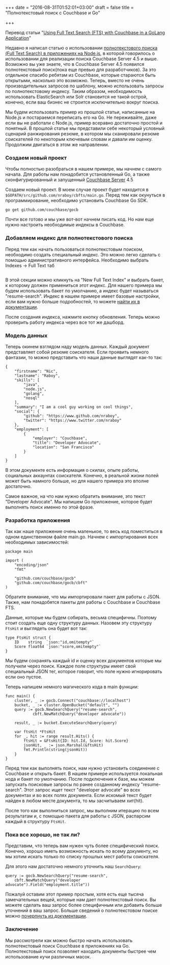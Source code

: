 +++
date = "2016-08-31T01:52:01+03:00"
draft = false
title = "Полнотекстовый поиск с Couchbase и Go"

+++

<p>Перевод статьи "<a href="http://blog.couchbase.com/2016/july/using-full-text-search-fts-with-couchbase-in-a-golang-application">Using Full Text Search (FTS) with Couchbase in a GoLang Application</a>"</p>

<p>Недавно я написал статью о использовании <a href="http://blog.couchbase.com/2016/july/using-full-text-search-fts-in-couchbase-with-the-nodejs-sdk">полнотекстового поиска (Full Text Search) в приложениях на Node.js</a>, в которой говорилось о использовании для реализации поиска Couchbase Server 4.5 и выше. Возможно вы уже знаете, что в Couchbase Server 4.5 появился полнотекстовый поиск(пока еще превью для разработчиков). За это отдельное спасибо ребятам из Couchbase, которые стараются быть открытыми, насколько это возможно. Теперь, вместо не очень производительных запросов по шаблону, можно использовать запросы по полнотекстовому индексу. Таким образом, необходимость использовать ElasticSearch или Solr становится не такой острой, конечно, если ваш бизнес не строится исключительно вокруг поиска.</p>

<p>Мы будем использовать пример из прошлой статьи, написанные на Node.js и постараемся переписать его на Go. Не переживайте, даже если вы не работали с Node.js, пример всеравно достаточно простой и понятный. В прошлой статье мы представили себе некоторый условный сценарий ранжирования резюме, в котором мы сканировали резюме соискателей по некоторым ключевым словам и давали им оценку. Продолжим двигаться в этом же направлении.</p>

<h3>Создаем новый проект</h3>

<p>Чтобы полностью разобраться в нашем примере, мы начнем с самого начала. Для работы нам понадобится установленный Go, а также сконфигурированный и запущенный <a href="http://developer.couchbase.com/server/?utm_source=blogs&amp;utm_medium=link&amp;utm_campaign=blogs">Couchbase Server</a> 4.5</p>

<p>Создаем новый проект. В моем случае проект будет находится в <code>$GOPATH/src/github.com/nraboy/cbfts/main.go</code>. Перед тем как окунуться в программирование, необходимо установить Couchbase Go SDK.</p>

<pre><code>go get github.com/couchbase/gocb
</code></pre>

<p>Почти все готово и мы уже вот-вот начнем писать код. Но нам еще нужно настроить необходимые индексы в Couchbase.</p>

<h3>Добавляем индекс для полнотекстового поиска</h3>

<p>Перед тем как начать пользоваться полнотекстовым поиском, необходимо создать специальный индекс. Это можно легко сделать с помощью административного интерфейса. Необходимо выбрать Indexes -> Full Text таб</p>

<p><img src="http://blog.couchbase.com/binaries/content/gallery/website/blogs/fts-create-index.gif" alt="" /></p>

<p>В этой секции можно кликнуть на "New Full Text Index" и выбрать бакет, к которому должен примениться этот индекс. Для нашего примера мы будем использовать бакет по умолчанию, а индекс будет называться "resume-search". Индекс в нашем примере имеет базовые настройки, если вам нужно больше подробностей, то можете <a href="http://developer.couchbase.com/documentation/server/current/fts/fts-creating-indexes.html#topic_ksl_wwk_1v">найти их в документации</a>.</p>

<p>После создания индекса, нажмите кнопку обновления. Теперь можно проверить работу индекса через все тот же дашборд.</p>

<h3>Модель данных</h3>

<p>Теперь окинем взглядом наду модель данных. Каждый документ представляет собой резюме соискателя. Если проявить немного фантазии, то можно представить что наши данные выглядят как-то так:</p>

<pre><code>{
    "firstname": "Nic",
    "lastname": "Raboy",
    "skills": [
        "java",
        "node.js",
        "golang",
        "nosql"
    ],
    "summary": "I am a cool guy working on cool things",
    "social": {
        "github": "https://www.github.com/nraboy",
        "twitter": "https://www.twitter.com/nraboy"
    },
    "employment": [
        {
            "employer": "Couchbase",
            "title": "Developer Advocate",
            "location": "San Francisco"
        }
    ]
}
</code></pre>

<p>В этом документе есть информация о скилах, опыте работы, социальных аккаунтах соискателя. Конечно, в реальной жизни полей может быть намного больше, но для нашего примера это вполне достаточно.</p>

<p>Самое важное, на что нам нужно обратить внимание, это текст "Developer Advocate". Мы напишем Go приложение, которое будет выполнять поиск именно по этой фразе.</p>

<h3>Разработка приложения</h3>

<p>Так как наше приложение очень маленькое, то весь код поместиться в одном единственном файле main.go. Начнем с импортирования всех необходимых зависимостей:</p>

<pre><code>package main

import (
    "encoding/json"
    "fmt"

    "github.com/couchbase/gocb"
    "github.com/couchbase/gocb/cbft"
)
</code></pre>

<p>Обратите внимание, что мы импортировали пакет для работы с JSON. Также, нам понадобятся пакеты для работы с Couchbase и Couchbase FTS.</p>

<p>Данные, которые мы будем собирать, весьма специфичны. Поэтому стоит создать еще одну структуру данных. Назовем эту структуру  <code>FtsHit</code> и выглядеть она будет вот так:</p>

<pre><code>type FtsHit struct {
    ID    string  `json:"id,omitempty"`
    Score float64 `json:"score,omitempty"`
}
</code></pre>

<p>Мы будем сохранять каждый id и оценку всех документов которые мы получили через поиск. Каждое поле структуры имеет свой специальный JSON тег, которое говорит, что поле нужно игнорировать если оно пустое.</p>

<p>Теперь напишем немного магического кода в main функции:</p>

<pre><code>func main() {
    cluster, _ := gocb.Connect("couchbase://localhost")
    bucket, _ := cluster.OpenBucket("default", "")
    query := gocb.NewSearchQuery("resume-search",
            cbft.NewMatchQuery("developer advocate"))

    result, _ := bucket.ExecuteSearchQuery(query)

    var ftsHit *FtsHit
    for _, hit := range result.Hits() {
        ftsHit = &amp;FtsHit{ID: hit.Id, Score: hit.Score}
        jsonHit, _ := json.Marshal(&amp;ftsHit)
        fmt.Println(string(jsonHit))
    }
}
</code></pre>

<p>Перед тем как выполнять поиск, нам нужно установить соединение с Couchbase и открыть бакет. В нашем примере используется локальная нода и бакет по умолчанию. После подключения к базе, мы можем запускать поисковые запросы по ранее созданному индексу "resume-search". Этот запрос ищет текст "developer advocate" во всех документах и во всех полях документа. Если искомый текст будет найден в любом месте документа, то мы засчитываем хит(hit).</p>

<p>После того как выполниться запрос, мы выполним итерацию по всем результатам и, с помощью пакета для работы с JSON, распарсим каждый в структуру <code>FtsHit</code>.</p>

<h3>Пока все хорошо, не так ли?</h3>

<p>Представим, что теперь вам нужен чуть более специфический поиск. Конечно, хорошо иметь возможность искать по всему документу, но мы хотим искать только по списку прошлых мест работы соискателя.</p>

<p>Для этого нам достаточно немного уточнить наш <code>SearchQuery</code>:</p>

<pre><code>query := gocb.NewSearchQuery("resume-search", 
    cbft.NewMatchQuery("developer advocate").Field("employment.title"))
</code></pre>

<p>Пожалуй оставим этот пример простым, хотя есть еще тысяча замечательных вещей, которые нам дает полнотекстовый поиск. Вы можете сделать ваш запрос более специфичным или добавить больше уточнений в ваш запрос. Больше сведений о полнотекстовом поиске можно <a href="http://developer.couchbase.com/documentation/server/4.5/sdk/go/full-text-searching-with-sdk.html">почерпнуть из документации</a>.</p>

<h3>Заключение</h3>

<p>Мы рассмотрели как можно быстро начать использовать полнотекстовый поиск Couchbase в приложениях на Go. Полнотекстовый поиск позволяет находить документы быстрее чем использование кучи различных масок.</p>
